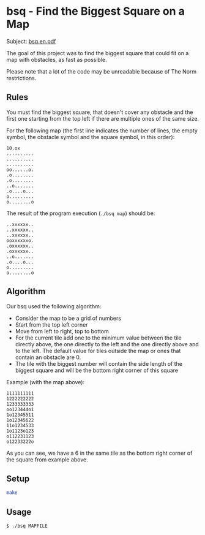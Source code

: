 # bsq - Find the Biggest Square on a Map

Subject: [bsq.en.pdf](bsq.en.pdf)

The goal of this project was to find the biggest square that could fit on a map
with obstacles, as fast as possible.

Please note that a lot of the code may be unreadable because of The Norm
restrictions.

## Rules

You must find the biggest square, that doesn't cover any obstacle and the first
one starting from the top left if there are multiple ones of the same size.

For the following map (the first line indicates the number of lines, the empty
symbol, the obstacle symbol and the square symbol, in this order):

```
10.ox
..........
..........
..........
oo......o.
.o........
.o........
..o.......
.o....o...
o.........
o........o
```

The result of the program execution (`./bsq map`) should be:

```
..xxxxxx..
..xxxxxx..
..xxxxxx..
ooxxxxxxo.
.oxxxxxx..
.oxxxxxx..
..o.......
.o....o...
o.........
o........o
```

## Algorithm

Our bsq used the following algorithm:

- Consider the map to be a grid of numbers
- Start from the top left corner
- Move from left to right, top to bottom
- For the current tile add one to the minimum value between the tile directly
  above, the one directly to the left and the one directly above and to the
  left. The default value for tiles outside the map or ones that contain an
  obstacle are 0.
- The tile with the biggest number will contain the side length of the biggest
  square and will be the bottom right corner of this square

Example (with the map above):

```
1111111111
1222222222
1233333333
oo123444o1
1o12345511
1o12345622
11o1234533
1o1123o123
o112231123
o12233222o
```

As you can see, we have a 6 in the same tile as the bottom right corner of the
square from example above.

## Setup

```sh
make
```

## Usage

```
$ ./bsq MAPFILE
```
